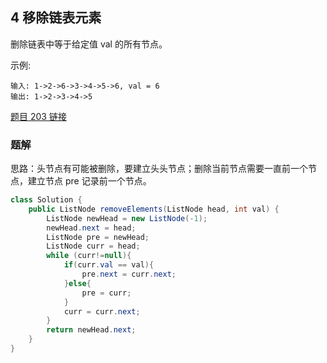 ## 4 移除链表元素


删除链表中等于给定值 val 的所有节点。

示例:

```
输入: 1->2->6->3->4->5->6, val = 6
输出: 1->2->3->4->5
```


[题目 203 链接](https://leetcode-cn.com/problems/remove-linked-list-elements/)


### 题解

思路：头节点有可能被删除，要建立头头节点；删除当前节点需要一直前一个节点，建立节点 pre 记录前一个节点。

```java
class Solution {
    public ListNode removeElements(ListNode head, int val) {
        ListNode newHead = new ListNode(-1);
        newHead.next = head;
        ListNode pre = newHead;
        ListNode curr = head;
        while (curr!=null){
            if(curr.val == val){
                pre.next = curr.next;
            }else{
                pre = curr;
            }
            curr = curr.next;
        }
        return newHead.next;
    }
}
```